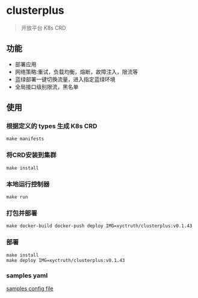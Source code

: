 # clusterplus

> 开放平台 K8s CRD

## 功能

- 部署应用
- 网络策略:重试，负载均衡，熔断，故障注入，限流等
- 蓝绿部署一键切换流量，进入指定蓝绿环境
- 全局接口级别限流，黑名单


## 使用

### 根据定义的 types 生成 K8s CRD
```shell
make manifests
```

### 将CRD安装到集群
```shell
make install
```

### 本地运行控制器
```shell
make run
```
### 打包并部署
```shell
make docker-build docker-push deploy IMG=xyctruth/clusterplus:v0.1.43
```

### 部署
```shell
make install
make deploy IMG=xyctruth/clusterplus:v0.1.43
```

### samples yaml

[samples config file](./config/samples)
